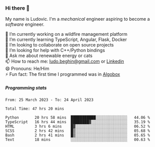 ### Hi there 👋

My name is Ludovic. I'm a *mechanical* engineer aspiring to become a *software* engineer.

 🔭 I’m currently working on a wildfire management platform<br/>
 🌱 I’m currently learning TypeScript, Angular, Flask, Docker<br/>
 👯 I’m looking to collaborate on open source projects<br/>
 🤔 I’m looking for help with C++/Python bindings<br/>
 💬 Ask me about renewable energy or cats<br/>
 📫 How to reach me: ludo.beghin@gmail.com or [Linkedin](https://www.linkedin.com/in/ludovic-beghin/)<br/>
 😄 Pronouns: He/Him<br/>
 ⚡ Fun fact: The first time I programmed was in [Algobox](https://fr.wikipedia.org/wiki/Algobox)<br/>

##### Programming stats
<!--START_SECTION:waka-->

```text
From: 25 March 2023 - To: 24 April 2023

Total Time: 47 hrs 20 mins

Python       20 hrs 58 mins  ███████████░░░░░░░░░░░░░░   44.06 %
TypeScript   16 hrs 44 mins  ████████▓░░░░░░░░░░░░░░░░   35.19 %
HTML         3 hrs 6 mins    █▓░░░░░░░░░░░░░░░░░░░░░░░   06.52 %
SCSS         2 hrs 42 mins   █▒░░░░░░░░░░░░░░░░░░░░░░░   05.68 %
Bash         2 hrs 41 mins   █▒░░░░░░░░░░░░░░░░░░░░░░░   05.65 %
Text         18 mins         ░░░░░░░░░░░░░░░░░░░░░░░░░   00.63 %
```

<!--END_SECTION:waka-->
